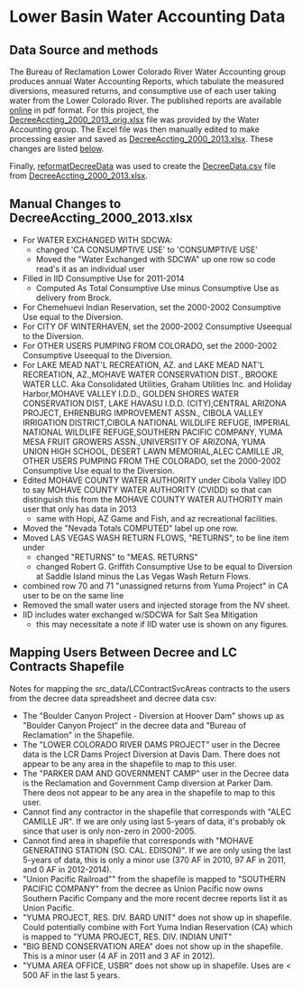 # Lower Basin Water Accounting Data
## Data Source and methods
The Bureau of Reclamation Lower Colorado River Water Accounting group produces annual Water Accounting Reports, which tabulate the measured diversions, measured returns, and consumptive use of each user taking water from the Lower Colorado River. The published reports are available [online](http://www.usbr.gov/lc/region/g4000/wtracct.html#decree) in pdf format. For this project, the [DecreeAccting_2000_2013_orig.xlsx](DecreeAccting_2000_2013_orig.xlsx) file was provided by the Water Accounting group. The Excel file was then manually edited to make processing easier and saved as [DecreeAccting_2000_2013.xlsx](DecreeAccting_2000_2013.xlsx). These changes are listed [below](#manual-changes-to-decreeaccting_2000_2013xlsx).

Finally, [reformatDecreeData](../../scripts/R/reformatDecreeData.R) was used to create the [DecreeData.csv](DecreeData.csv) file from [DecreeAccting_2000_2013.xlsx](DecreeAccting_2000_2013.xlsx).

## Manual Changes to DecreeAccting_2000_2013.xlsx
* For WATER EXCHANGED WITH SDCWA:
  * changed 'CA CONSUMPTIVE USE' to 'CONSUMPTIVE USE'
  * Moved the "Water Exchanged with SDCWA" up one row so code read's it as an individual user
* Filled in IID Consumptive Use for 2011-2014
  * Computed As Total Consumptive Use minus Consumptive Use as delivery from Brock.
* For Chemehuevi Indian Reservation, set the 2000-2002 Consumptive Use equal to the Diversion.
* For CITY OF WINTERHAVEN, set the 2000-2002 Consumptive Useequal to the Diversion.
* For OTHER USERS PUMPING FROM COLORADO, set the 2000-2002 Consumptive Useequal to the Diversion.
* For LAKE MEAD NAT'L RECREATION, AZ. and LAKE MEAD NAT'L RECREATION, AZ.,MOHAVE WATER CONSERVATION DIST., BROOKE WATER LLC. Aka Consolidated Utilities, Graham Utilities Inc. and Holiday Harbor,MOHAVE VALLEY I.D.D., GOLDEN SHORES WATER CONSERVATION DIST, LAKE HAVASU I.D.D.  (CITY),CENTRAL ARIZONA PROJECT, EHRENBURG IMPROVEMENT ASSN., CIBOLA VALLEY IRRIGATION DISTRICT,CIBOLA NATIONAL WILDLIFE REFUGE, IMPERIAL NATIONAL WILDLIFE REFUGE,SOUTHERN PACIFIC COMPANY, YUMA MESA FRUIT GROWERS ASSN.,UNIVERSITY OF ARIZONA, YUMA UNION HIGH SCHOOL, DESERT LAWN MEMORIAL,ALEC CAMILLE JR, OTHER USERS PUMPING FROM THE COLORADO, set the 2000-2002 Consumptive Use equal to the Diversion.
* Edited MOHAVE COUNTY WATER AUTHORITY under Cibola Valley IDD to say MOHAVE COUNTY WATER AUTHORITY (CVIDD) so that can distinguish this from the MOHAVE COUNTY WATER AUTHORITY main user that only has data in 2013
  * same with Hopi, AZ Game and Fish, and az recreational facilities.
* Moved the "Nevada Totals COMPUTED" label up one row.
* Moved LAS VEGAS WASH RETURN FLOWS, "RETURNS", to be line item under
  * changed "RETURNS" to "MEAS. RETURNS"
  * changed Robert G. Griffith Consumptive Use to be equal to Diversion at Saddle Island minus the Las Vegas Wash Return Flows.
* combined row 70 and 71 "unassigned returns from Yuma Project" in CA user to be on the same line
* Removed the small water users and injected storage from the NV sheet.
* IID includes water exchanged w/SDCWA for Salt Sea Mitigation
  * this may necessitate a note if IID water use is shown on any figures.
  
## Mapping Users Between Decree and LC Contracts Shapefile

Notes for mapping the src_data/LCContractSvcAreas contracts to the users from the decree data spreadsheet and decree data csv:

* The "Boulder Canyon Project - Diversion at Hoover Dam" shows up as "Boulder Canyon Project" in the decree data and "Bureau of Reclamation" in the Shapefile.
* The "LOWER COLORADO RIVER DAMS PROJECT" user in the Decree data is the LCR Dams Project Diversion at Davis Dam. There does not appear to be any area in the shapefile to map to this user.
* The "PARKER DAM AND GOVERNMENT CAMP" user in the Decree data is the Reclamation and Government Camp diversion at Parker Dam. There deos not appear to be any area in the shapefile to map to this user.
* Cannot find any contractor in the shapefile that corresponds with "ALEC CAMILLE JR". If we are only using last 5-years of data, it's probably ok since that user is only non-zero in 2000-2005.
* Cannot find area in shapefile that corresponds with "MOHAVE GENERATING STATION (SO. CAL. EDISON)".  If we are only using the last 5-years of data, this is only a minor use (370 AF in 2010, 97 AF in 2011, and 0 AF in 2012-2014).
* "Union Pacific Railroad"" from the shapefile is mapped to "SOUTHERN PACIFIC COMPANY" from the decree as Union Pacific now owns Southern Pacific Company and the more recent decree reports list it as Union Pacific. 
* "YUMA PROJECT, RES. DIV. BARD UNIT" does not show up in shapefile. Could potentially combine with Fort Yuma Indian Reservation (CA) which is mapped to "YUMA PROJECT, RES. DIV. INDIAN UNIT"
* "BIG BEND CONSERVATION AREA" does not show up in the shapefile. This is a minor user (4 AF in 2011 and 3 AF in 2012).
* "YUMA AREA OFFICE, USBR" does not show up in shapefile. Uses are < 500 AF in the last 5 years.
